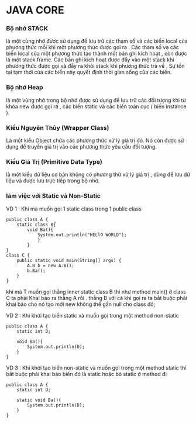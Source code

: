 # JAVA CORE

### Bộ nhớ STACK
là một cùng nhớ được sử dụng để lưu trữ các tham số và các biến local của phương thức mỗi khi một phương thức được gọi ra . Các tham số và các biến local của một phương thức tạo thành một bản ghi kích hoạt , còn được là một stack frame. Các bản ghi kích hoạt được đẩy vào một stack khi phương thức được gọi và đẩy ra khỏi stack khi phương thức trả về . Sự tồn tại tạm thời của các biến này quyết định thời gian sống của các biến.

### Bộ nhớ Heap
là một vùng nhớ trong bộ nhớ được sử dụng để lưu trữ các đối tượng khi từ khóa new được gọi ra , các biến static và các biến toàn cục ( biến instance ).

### Kiểu Nguyên Thủy (Wrapper Class)
Là một kiểu Object chứa các phương thức xử lý giá trị đó. Nó còn được sử dụng để truyền giá trị vào các phương thức yêu cầu đối tượng.

### Kiểu Giá Trị (Primitive Data Type)
là một kiểu dữ liệu cơ bản không có phương thứ xử lý giá trị , dùng để lưu dữ liệu và được lưu trực tiếp trong bộ nhớ.

### làm việc với Static và Non-Static
VD 1 : Khi mà muốn gọi 1 static class trong 1 public class 
```
public class A {
    static class B{
        void Ba(){
            System.out.println("HELlO WORLD");
            }
        }
}
class C {
    public static void main(String[] args) {
        A.B b = new A.B();
        b.Ba();
    }
}
```
khi mà T muốn gọi thằng inner static class B thì như method main() ở class C ta phải Khai báo ra thằng A rồi . thằng B với cả khi gọi 
ra ta bắt buộc phải khai báo cho nó tạo mới new không thể gắn null cho class đó;

VD 2 : Khi khởi tạo biến static và muốn gọi trong một method non-static
```
public class A {
    static int D;

    void Ba(){
        System.out.println(D);
    }
}
```
VD 3 : Khi khởi tạo biến non-static và muốn gọi trong một method static thì bắt buộc phải khai báo biến đó là static hoặc bỏ static ở method đi
```
public class A {
    static int D;

    static void Ba(){
        System.out.println(D);
    }
}

```
